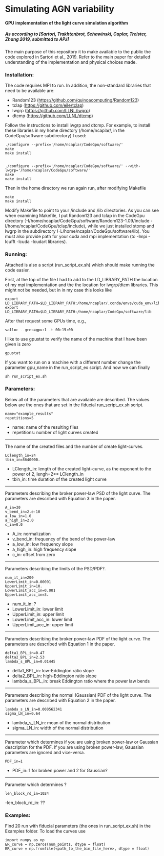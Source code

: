 # Simulating AGN variability

#### GPU implementation of the light curve simulation algorithm
##### As according to [Sartori, Trakhtenbrot, Schawinski, Caplar, Treister, Zhang 2019, submitted to APJ]

The main purpose of this repository it to make available to the public the code explored in Sartori et al., 2019. Refer to the main paper for detailed understanding of the implementation and physical choices made.

### Installation:

The code requires MPI to run. In addition, the non-standard libraries that need to be available are: 
 - Random123 (https://github.com/quinoacomputing/Random123)
 - tclap (https://github.com/eile/tclap)
 - lwgrp (https://github.com/LLNL/lwgrp)
 - dtcmp (https://github.com/LLNL/dtcmp)


Follow the instructions to install lwgrp and dtcmp. For example, to install these libraries in my home directory (/home/ncaplar/, in the CodeGpu/software subdirectory) I used:

	./configure --prefix='/home/ncaplar/CodeGpu/software/'
	make 
	make install


	./configure --prefix='/home/ncaplar/CodeGpu/software/' --with-lwgrp='/home/ncaplar/CodeGpu/software/'
	make
	make install

Then in the home directory we run again run, after modifying Makefile 

	make
	make install

Modify Makefile to point to your /include and /lib directories. As you can see when examining Makefile, I put Random123 and tclap in the CodeGpu directory (-I/home/ncaplar/CodeGpu/software/Random123-1.09/include -I/home/ncaplar/CodeGpu/tclap/include), while we just installed stomp and lwgrp in the subdirectory (-L/home/ncaplar/CodeGpu/software/lib). You must also provide path for your cuda and mpi implementation (to -lmpi -lcufft -lcuda -lcudart libraries). 

### Running:

Attached is also a script (run_script_ex.sh) which should make running the code easier. 

First, at the top of the file I had to add to the LD_LIBRARY_PATH the location of my mpi implementation and the the location for lwgrp/dtcm libraries. This might not be needed, but in in my case this looks like 

	export LD_LIBRARY_PATH=$LD_LIBRARY_PATH:/home/ncaplar/.conda/envs/cuda_env/lib
	export LD_LIBRARY_PATH=$LD_LIBRARY_PATH:/home/ncaplar/CodeGpu/software/lib

After that request some GPUs time, e.g.,

	salloc --gres=gpu:1 -t 00:15:00

I like to use gpustat to verify the name of the machine that I have been given is zero

	gpustat

If you want to run on a machine with a different number change the parameter gpu_name in the run_script_ex script. And now we can finally

	sh run_script_ex.sh


### Parameters:

Below all of the parameters that are available are described. The values below are the ones that are set in the fiducial run_script_ex.sh script.

	name="example_results"
	repetitions=5

- name: name of the resulting files
- repetitions: number of light curves created

---

The name of the created files and the number of create light-curves.

	LClength_in=24
	tbin_in=8640000.


- LClength_in: length of the created light-curve, as the exponent to the power of 2, lengh=2** LClength_in
- tbin_in: time duration of the created light curve

---
Parameters describing the broker power-law PSD of the light curve. The parameters are described with Equation 3 in the paper. 

	A_in=30
	v_bend_in=2.e-10
	a_low_in=1.0
	a_high_in=2.0
	c_in=0.0

- A_in: normalization
- v_bend_in: frequency of the bend of the power-law
- a_low_in: low frequency slope
- a_high_in: high frequency slope
- c_in: offset from zero

---

Parameters describing the limits of the PSD/PDF?.

	num_it_in=200
	LowerLimit_in=0.00001
	UpperLimit_in=10.
	LowerLimit_acc_in=0.001
	UpperLimit_acc_in=3.

- num_it_in: ?
- LowerLimit_in: lower limit
- UpperLimit_in: upper limit
- LowerLimit_acc_in: lower limit
- UpperLimit_acc_in: upper limit

---

Parameters describing the broker power-law PDF of the light curve. The parameters are described with Equation 1 in the paper. 

	delta1_BPL_in=0.47
	delta2_BPL_in=2.53
	lambda_s_BPL_in=0.01445

- delta1_BPL_in: low-Eddington ratio slope
- delta2_BPL_in: high-Eddington ratio slope
- lambda_s_BPL_in: break Eddington ratio where the power law bends

---

Parameters describing the normal (Gaussian) PDF of the light curve. The parameters are described with Equation 2 in the paper. 

	lambda_s_LN_in=0.000562341
	sigma_LN_in=0.64

- lambda_s_LN_in: mean of the normal distribution
- sigma_LN_in: width of the normal distribution

---

Parameter which determines if you are using broken power-law or Gaussian description for the PDF. If you are using broken power-law, Gaussian parameters are ignored and vice-versa.

	PDF_in=1

- PDF_in: 1 for broken power and 2 for Gaussian?

---

Parameter which determines ?

	len_block_rd_in=1024

-len_block_rd_in: ??

### Examples:

Find 20 run with fiducial parameters (the ones in run_script_ex.sh) in the Examples folder. 
To load the curves use

	import numpy as np
	ER_curve = np.zeros(num_points, dtype = float)
	ER_curve = np.fromfile(<path_to_the_bin_file_here>, dtype = float)

